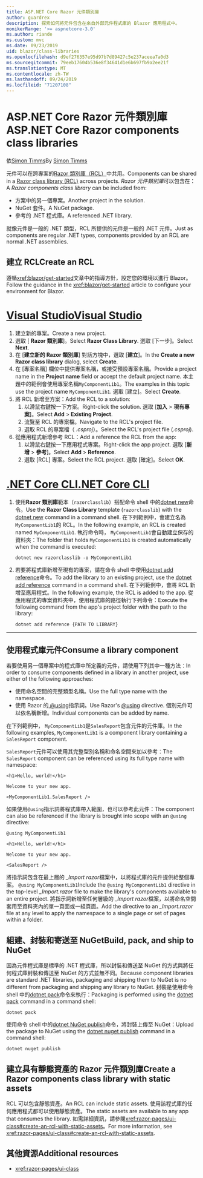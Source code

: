 ```yaml
---
title: ASP.NET Core Razor 元件類別庫
author: guardrex
description: 探索如何將元件包含在來自外部元件程式庫的 Blazor 應用程式中。
monikerRange: '>= aspnetcore-3.0'
ms.author: riande
ms.custom: mvc
ms.date: 09/23/2019
uid: blazor/class-libraries
ms.openlocfilehash: d9ef276357e95d97b7d89427c5e237aceea7a0d3
ms.sourcegitcommit: 79eeb17604b536e8f34641d1e6b697fb9a2ee21f
ms.translationtype: MT
ms.contentlocale: zh-TW
ms.lasthandoff: 09/24/2019
ms.locfileid: "71207108"
---
```

# <a name="aspnet-core-razor-components-class-libraries"></a><span data-ttu-id="a7a9d-103">ASP.NET Core Razor 元件類別庫</span><span class="sxs-lookup"><span data-stu-id="a7a9d-103">ASP.NET Core Razor components class libraries</span></span>

<span data-ttu-id="a7a9d-104">依[Simon Timms](https://github.com/stimms)</span><span class="sxs-lookup"><span data-stu-id="a7a9d-104">By [Simon Timms](https://github.com/stimms)</span></span>

<span data-ttu-id="a7a9d-105">元件可以在跨專案的[Razor 類別庫（RCL）](xref:razor-pages/ui-class)中共用。</span><span class="sxs-lookup"><span data-stu-id="a7a9d-105">Components can be shared in a [Razor class library (RCL)](xref:razor-pages/ui-class) across projects.</span></span> <span data-ttu-id="a7a9d-106">*Razor 元件類別庫*可以包含在：</span><span class="sxs-lookup"><span data-stu-id="a7a9d-106">A *Razor components class library* can be included from:</span></span>

* <span data-ttu-id="a7a9d-107">方案中的另一個專案。</span><span class="sxs-lookup"><span data-stu-id="a7a9d-107">Another project in the solution.</span></span>
* <span data-ttu-id="a7a9d-108">NuGet 套件。</span><span class="sxs-lookup"><span data-stu-id="a7a9d-108">A NuGet package.</span></span>
* <span data-ttu-id="a7a9d-109">參考的 .NET 程式庫。</span><span class="sxs-lookup"><span data-stu-id="a7a9d-109">A referenced .NET library.</span></span>

<span data-ttu-id="a7a9d-110">就像元件是一般的 .NET 類型，RCL 所提供的元件是一般的 .NET 元件。</span><span class="sxs-lookup"><span data-stu-id="a7a9d-110">Just as components are regular .NET types, components provided by an RCL are normal .NET assemblies.</span></span>

## <a name="create-an-rcl"></a><span data-ttu-id="a7a9d-111">建立 RCL</span><span class="sxs-lookup"><span data-stu-id="a7a9d-111">Create an RCL</span></span>

<span data-ttu-id="a7a9d-112">遵循<xref:blazor/get-started>文章中的指導方針，設定您的環境以進行 Blazor。</span><span class="sxs-lookup"><span data-stu-id="a7a9d-112">Follow the guidance in the <xref:blazor/get-started> article to configure your environment for Blazor.</span></span>

# <a name="visual-studiotabvisual-studio"></a>[<span data-ttu-id="a7a9d-113">Visual Studio</span><span class="sxs-lookup"><span data-stu-id="a7a9d-113">Visual Studio</span></span>](#tab/visual-studio)

1. <span data-ttu-id="a7a9d-114">建立新的專案。</span><span class="sxs-lookup"><span data-stu-id="a7a9d-114">Create a new project.</span></span>
1. <span data-ttu-id="a7a9d-115">選取 [ **Razor 類別庫**]。</span><span class="sxs-lookup"><span data-stu-id="a7a9d-115">Select **Razor Class Library**.</span></span> <span data-ttu-id="a7a9d-116">選取 [下一步]。</span><span class="sxs-lookup"><span data-stu-id="a7a9d-116">Select **Next**.</span></span>
1. <span data-ttu-id="a7a9d-117">在 [**建立新的 Razor 類別庫**] 對話方塊中，選取 [**建立**]。</span><span class="sxs-lookup"><span data-stu-id="a7a9d-117">In the **Create a new Razor class library** dialog, select **Create**.</span></span>
1. <span data-ttu-id="a7a9d-118">在 [專案名稱] 欄位中提供專案名稱，或接受預設專案名稱。</span><span class="sxs-lookup"><span data-stu-id="a7a9d-118">Provide a project name in the **Project name** field or accept the default project name.</span></span> <span data-ttu-id="a7a9d-119">本主題中的範例會使用專案名稱`MyComponentLib1`。</span><span class="sxs-lookup"><span data-stu-id="a7a9d-119">The examples in this topic use the project name `MyComponentLib1`.</span></span> <span data-ttu-id="a7a9d-120">選取 [建立]。</span><span class="sxs-lookup"><span data-stu-id="a7a9d-120">Select **Create**.</span></span>
1. <span data-ttu-id="a7a9d-121">將 RCL 新增至方案：</span><span class="sxs-lookup"><span data-stu-id="a7a9d-121">Add the RCL to a solution:</span></span>
   1. <span data-ttu-id="a7a9d-122">以滑鼠右鍵按一下方案。</span><span class="sxs-lookup"><span data-stu-id="a7a9d-122">Right-click the solution.</span></span> <span data-ttu-id="a7a9d-123">選取 [**加入** > **現有專案**]。</span><span class="sxs-lookup"><span data-stu-id="a7a9d-123">Select **Add** > **Existing Project**.</span></span>
   1. <span data-ttu-id="a7a9d-124">流覽至 RCL 的專案檔。</span><span class="sxs-lookup"><span data-stu-id="a7a9d-124">Navigate to the RCL's project file.</span></span>
   1. <span data-ttu-id="a7a9d-125">選取 RCL 的專案檔（ *.csproj*）。</span><span class="sxs-lookup"><span data-stu-id="a7a9d-125">Select the RCL's project file (*.csproj*).</span></span>
1. <span data-ttu-id="a7a9d-126">從應用程式新增參考 RCL：</span><span class="sxs-lookup"><span data-stu-id="a7a9d-126">Add a reference the RCL from the app:</span></span>
   1. <span data-ttu-id="a7a9d-127">以滑鼠右鍵按一下應用程式專案。</span><span class="sxs-lookup"><span data-stu-id="a7a9d-127">Right-click the app project.</span></span> <span data-ttu-id="a7a9d-128">選取 [**新增** > **參考**]。</span><span class="sxs-lookup"><span data-stu-id="a7a9d-128">Select **Add** > **Reference**.</span></span>
   1. <span data-ttu-id="a7a9d-129">選取 [RCL] 專案。</span><span class="sxs-lookup"><span data-stu-id="a7a9d-129">Select the RCL project.</span></span> <span data-ttu-id="a7a9d-130">選取 [確定]。</span><span class="sxs-lookup"><span data-stu-id="a7a9d-130">Select **OK**.</span></span>

# <a name="net-core-clitabnetcore-cli"></a>[<span data-ttu-id="a7a9d-131">.NET Core CLI</span><span class="sxs-lookup"><span data-stu-id="a7a9d-131">.NET Core CLI</span></span>](#tab/netcore-cli)

1. <span data-ttu-id="a7a9d-132">使用**Razor 類別庫**範本（`razorclasslib`）搭配命令 shell 中的[dotnet new](/dotnet/core/tools/dotnet-new)命令。</span><span class="sxs-lookup"><span data-stu-id="a7a9d-132">Use the **Razor Class Library** template (`razorclasslib`) with the [dotnet new](/dotnet/core/tools/dotnet-new) command in a command shell.</span></span> <span data-ttu-id="a7a9d-133">在下列範例中，會建立名為`MyComponentLib1`的 RCL。</span><span class="sxs-lookup"><span data-stu-id="a7a9d-133">In the following example, an RCL is created named `MyComponentLib1`.</span></span> <span data-ttu-id="a7a9d-134">執行命令時， `MyComponentLib1`會自動建立保存的資料夾：</span><span class="sxs-lookup"><span data-stu-id="a7a9d-134">The folder that holds `MyComponentLib1` is created automatically when the command is executed:</span></span>

   ```dotnetcli
   dotnet new razorclasslib -o MyComponentLib1
   ```

1. <span data-ttu-id="a7a9d-135">若要將程式庫新增至現有的專案，請在命令 shell 中使用[dotnet add reference](/dotnet/core/tools/dotnet-add-reference)命令。</span><span class="sxs-lookup"><span data-stu-id="a7a9d-135">To add the library to an existing project, use the [dotnet add reference](/dotnet/core/tools/dotnet-add-reference) command in a command shell.</span></span> <span data-ttu-id="a7a9d-136">在下列範例中，會將 RCL 新增至應用程式。</span><span class="sxs-lookup"><span data-stu-id="a7a9d-136">In the following example, the RCL is added to the app.</span></span> <span data-ttu-id="a7a9d-137">從應用程式的專案資料夾中，使用程式庫的路徑執行下列命令：</span><span class="sxs-lookup"><span data-stu-id="a7a9d-137">Execute the following command from the app's project folder with the path to the library:</span></span>

   ```dotnetcli
   dotnet add reference {PATH TO LIBRARY}
   ```

---

## <a name="consume-a-library-component"></a><span data-ttu-id="a7a9d-138">使用程式庫元件</span><span class="sxs-lookup"><span data-stu-id="a7a9d-138">Consume a library component</span></span>

<span data-ttu-id="a7a9d-139">若要使用另一個專案中的程式庫中所定義的元件，請使用下列其中一種方法：</span><span class="sxs-lookup"><span data-stu-id="a7a9d-139">In order to consume components defined in a library in another project, use either of the following approaches:</span></span>

* <span data-ttu-id="a7a9d-140">使用命名空間的完整類型名稱。</span><span class="sxs-lookup"><span data-stu-id="a7a9d-140">Use the full type name with the namespace.</span></span>
* <span data-ttu-id="a7a9d-141">使用 Razor 的[ \@using](xref:mvc/views/razor#using)指示詞。</span><span class="sxs-lookup"><span data-stu-id="a7a9d-141">Use Razor's [\@using](xref:mvc/views/razor#using) directive.</span></span> <span data-ttu-id="a7a9d-142">個別元件可以依名稱新增。</span><span class="sxs-lookup"><span data-stu-id="a7a9d-142">Individual components can be added by name.</span></span>

<span data-ttu-id="a7a9d-143">在下列範例中， `MyComponentLib1`是`SalesReport`包含元件的元件庫。</span><span class="sxs-lookup"><span data-stu-id="a7a9d-143">In the following examples, `MyComponentLib1` is a component library containing a `SalesReport` component.</span></span>

<span data-ttu-id="a7a9d-144">`SalesReport`元件可以使用其完整型別名稱和命名空間來加以參考：</span><span class="sxs-lookup"><span data-stu-id="a7a9d-144">The `SalesReport` component can be referenced using its full type name with namespace:</span></span>

```cshtml
<h1>Hello, world!</h1>

Welcome to your new app.

<MyComponentLib1.SalesReport />
```

<span data-ttu-id="a7a9d-145">如果使用`@using`指示詞將程式庫帶入範圍，也可以參考此元件：</span><span class="sxs-lookup"><span data-stu-id="a7a9d-145">The component can also be referenced if the library is brought into scope with an `@using` directive:</span></span>

```cshtml
@using MyComponentLib1

<h1>Hello, world!</h1>

Welcome to your new app.

<SalesReport />
```

<span data-ttu-id="a7a9d-146">將指示詞包含在最上層的 *_Import razor*檔案中，以將程式庫的元件提供給整個專案。 `@using MyComponentLib1`</span><span class="sxs-lookup"><span data-stu-id="a7a9d-146">Include the `@using MyComponentLib1` directive in the top-level *_Import.razor* file to make the library's components available to an entire project.</span></span> <span data-ttu-id="a7a9d-147">將指示詞新增至任何層級的 *_Import razor*檔案，以將命名空間套用至資料夾內的單一頁面或一組頁面。</span><span class="sxs-lookup"><span data-stu-id="a7a9d-147">Add the directive to an *_Import.razor* file at any level to apply the namespace to a single page or set of pages within a folder.</span></span>

## <a name="build-pack-and-ship-to-nuget"></a><span data-ttu-id="a7a9d-148">組建、封裝和寄送至 NuGet</span><span class="sxs-lookup"><span data-stu-id="a7a9d-148">Build, pack, and ship to NuGet</span></span>

<span data-ttu-id="a7a9d-149">因為元件程式庫是標準的 .NET 程式庫，所以封裝和傳送至 NuGet 的方式與將任何程式庫封裝和傳送至 NuGet 的方式並無不同。</span><span class="sxs-lookup"><span data-stu-id="a7a9d-149">Because component libraries are standard .NET libraries, packaging and shipping them to NuGet is no different from packaging and shipping any library to NuGet.</span></span> <span data-ttu-id="a7a9d-150">封裝是使用命令 shell 中的[dotnet pack](/dotnet/core/tools/dotnet-pack)命令來執行：</span><span class="sxs-lookup"><span data-stu-id="a7a9d-150">Packaging is performed using the [dotnet pack](/dotnet/core/tools/dotnet-pack) command in a command shell:</span></span>

```dotnetcli
dotnet pack
```

<span data-ttu-id="a7a9d-151">使用命令 shell 中的[dotnet NuGet publish](/dotnet/core/tools/dotnet-nuget-push)命令，將封裝上傳至 NuGet：</span><span class="sxs-lookup"><span data-stu-id="a7a9d-151">Upload the package to NuGet using the [dotnet nuget publish](/dotnet/core/tools/dotnet-nuget-push) command in a command shell:</span></span>

```dotnetcli
dotnet nuget publish
```

## <a name="create-a-razor-components-class-library-with-static-assets"></a><span data-ttu-id="a7a9d-152">建立具有靜態資產的 Razor 元件類別庫</span><span class="sxs-lookup"><span data-stu-id="a7a9d-152">Create a Razor components class library with static assets</span></span>

<span data-ttu-id="a7a9d-153">RCL 可以包含靜態資產。</span><span class="sxs-lookup"><span data-stu-id="a7a9d-153">An RCL can include static assets.</span></span> <span data-ttu-id="a7a9d-154">使用該程式庫的任何應用程式都可以使用靜態資產。</span><span class="sxs-lookup"><span data-stu-id="a7a9d-154">The static assets are available to any app that consumes the library.</span></span> <span data-ttu-id="a7a9d-155">如需詳細資訊，請參閱<xref:razor-pages/ui-class#create-an-rcl-with-static-assets>。</span><span class="sxs-lookup"><span data-stu-id="a7a9d-155">For more information, see <xref:razor-pages/ui-class#create-an-rcl-with-static-assets>.</span></span>

## <a name="additional-resources"></a><span data-ttu-id="a7a9d-156">其他資源</span><span class="sxs-lookup"><span data-stu-id="a7a9d-156">Additional resources</span></span>

* <xref:razor-pages/ui-class>
